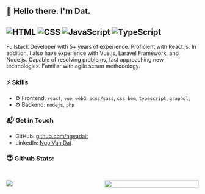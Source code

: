 ## 👋 Hello there. I'm Dat.
![HTML](https://img.shields.io/badge/HTML-Expert-orange)
![CSS](https://img.shields.io/badge/CSS-Expert-blue)
![JavaScript](https://img.shields.io/badge/JavaScript-Expert-yellow)
![TypeScript](https://img.shields.io/badge/TypeScript-Knowledge-lightgrey)
---

Fullstack Developer with 5+ years of experience. Proficient with React.js. In addition, I also have experience with Vue.js, Laravel Framework, and Node.js. Capable of resolving problems, fast approaching new technologies. Familiar with agile scrum methodology.

### ⚡ Skills
- ⚙️ Frontend: `react`, `vue`, `web3`, `scss/sass`, `css bem`, `typescript`, `graphql`,
- ⚙️ Backend: `nodejs`, `php`

### 📬 Get in Touch
- GitHub: [github.com/ngvadait][github]
- LinkedIn: [Ngo Van Dat][linkedin]

### 😇 Github Stats: 
<br>
<p align = "center" style="display:flex">
  <img style="flex: 1" src = "https://github-readme-stats.vercel.app/api?username=ngvadait&show_icons=true&theme=radical&line_height=27">
  <img style="margin-left: 10px; flex: 1; height: 100%" src = "https://github-readme-stats.vercel.app/api/top-langs/?username=duongductrong&hide=css,html&theme=radical&layout=compact">
</p>

[github]: https://github.com/ngvadait
[linkedin]: https://linkedin.com/in/datnv33
